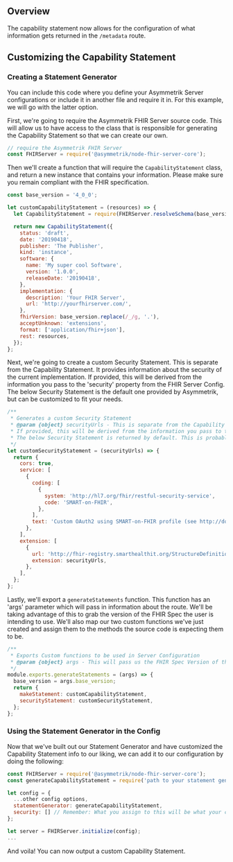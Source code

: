## Overview

The capability statement now allows for the configuration of what information gets returned in the `/metadata` route.

## Customizing the Capability Statement

### Creating a Statement Generator

You can include this code where you define your Asymmetrik Server configurations or include it in another file and require it in. For this example, we will go with the latter option.

First, we're going to require the Asymmetrik FHIR Server source code. This will allow us to have access to the class that is responsible for generating the Capability Statement so that we can create our own.

```javascript
// require the Asymmetrik FHIR Server
const FHIRServer = require('@asymmetrik/node-fhir-server-core');
```

Then we'll create a function that will require the `CapabilityStatement` class, and return a new instance that contains your information. Please make sure you remain compliant with the FHIR specification.

```javascript
const base_version = '4_0_0';

let customCapabilityStatement = (resources) => {
  let CapabilityStatement = require(FHIRServer.resolveSchema(base_version, 'CapabilityStatement'));

  return new CapabilityStatement({
    status: 'draft',
    date: '20190418',
    publisher: 'The Publisher',
    kind: 'instance',
    software: {
      name: 'My super cool Software',
      version: '1.0.0',
      releaseDate: '20190418',
    },
    implementation: {
      description: 'Your FHIR Server',
      url: 'http://yourfhirserver.com/',
    },
    fhirVersion: base_version.replace(/_/g, '.'),
    acceptUnknown: 'extensions',
    format: ['application/fhir+json'],
    rest: resources,
  });
};
```

Next, we're going to create a custom Security Statement. This is separate from the Capability Statement. It provides information about the security of the current implementation.
If provided, this will be derived from the information you pass to the 'security' property from the FHIR Server Config.
The below Security Statement is the default one provided by Asymmetrik, but can be customized to fit your needs.

```javascript
/**
 * Generates a custom Security Statement
 * @param {object} securityUrls - This is separate from the Capability Statement. It provides information about the Security of the current implementation.
 * If provided, this will be derived from the information you pass to the 'Security' property from the FHIR Server Config.
 * The below Security Statement is returned by default. This is probably only a place holder for now.
 */
let customSecurityStatement = (securityUrls) => {
  return {
    cors: true,
    service: [
      {
        coding: [
          {
            system: 'http://hl7.org/fhir/restful-security-service',
            code: 'SMART-on-FHIR',
          },
        ],
        text: 'Custom OAuth2 using SMART-on-FHIR profile (see http://docs.smarthealthit.org)',
      },
    ],
    extension: [
      {
        url: 'http://fhir-registry.smarthealthit.org/StructureDefinition/oauth-uris',
        extension: securityUrls,
      },
    ],
  };
};
```

Lastly, we'll export a `generateStatements` function. This function has an 'args' parameter which will pass in information about the route. We'll be taking advantage of this to grab the version of the FHIR Spec the user is intending to use.
We'll also map our two custom functions we've just created and assign them to the methods the source code is expecting them to be.

```javascript
/**
 * Exports Custom functions to be used in Server Configuration
 * @param {object} args - This will pass us the FHIR Spec Version of the Capability Statement. This comes from the route you're hitting.
 */
module.exports.generateStatements = (args) => {
  base_version = args.base_version;
  return {
    makeStatement: customCapabilityStatement,
    securityStatement: customSecurityStatement,
  };
};
```

### Using the Statement Generator in the Config

Now that we've built out our Statement Generator and have customized the Capability Statement info to our liking, we can add it to our configuration by doing the following:

```javascript
const FHIRServer = require('@asymmetrik/node-fhir-server-core');
const generateCapabilityStatement = require('path to your statement generator file').generateStatements; // require the statement generator file

let config = {
  ...other config options,
  statementGenerator: generateCapabilityStatement,
  security: [] // Remember: What you assign to this will be what your custom security statement will use. Omitting this entirely will not output any security information. Leaving it blank, like it is here, will output the default info we have in the above 'customSecurityStatement' function.
};

let server = FHIRServer.initialize(config);
...
```

And voila! You can now output a custom Capability Statement.
